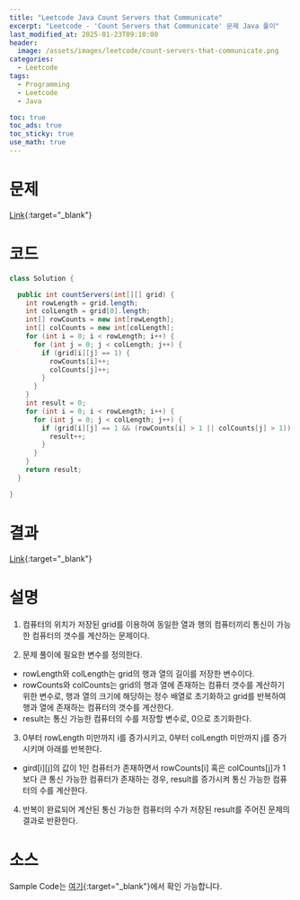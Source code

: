 ```yaml
---
title: "Leetcode Java Count Servers that Communicate"
excerpt: "Leetcode - 'Count Servers that Communicate' 문제 Java 풀이"
last_modified_at: 2025-01-23T09:10:00
header:
  image: /assets/images/leetcode/count-servers-that-communicate.png
categories:
  - Leetcode
tags:
  - Programming
  - Leetcode
  - Java

toc: true
toc_ads: true
toc_sticky: true
use_math: true
---
```

# 문제
[Link](https://leetcode.com/problems/count-servers-that-communicate/){:target="_blank"}

# 코드
```java
class Solution {

  public int countServers(int[][] grid) {
    int rowLength = grid.length;
    int colLength = grid[0].length;
    int[] rowCounts = new int[rowLength];
    int[] colCounts = new int[colLength];
    for (int i = 0; i < rowLength; i++) {
      for (int j = 0; j < colLength; j++) {
        if (grid[i][j] == 1) {
          rowCounts[i]++;
          colCounts[j]++;
        }
      }
    }
    int result = 0;
    for (int i = 0; i < rowLength; i++) {
      for (int j = 0; j < colLength; j++) {
        if (grid[i][j] == 1 && (rowCounts[i] > 1 || colCounts[j] > 1)) {
          result++;
        }
      }
    }
    return result;
  }

}
```

# 결과
[Link](https://leetcode.com/problems/count-servers-that-communicate/submissions/1517403089/){:target="_blank"}

# 설명
1. 컴퓨터의 위치가 저장된 grid를 이용하여 동일한 열과 행의 컴퓨터끼리 통신이 가능한 컴퓨터의 갯수를 계산하는 문제이다.

2. 문제 풀이에 필요한 변수를 정의한다.
- rowLength와 colLength는 grid의 행과 열의 길이를 저장한 변수이다.
- rowCounts와 colCounts는 grid의 행과 열에 존재하는 컴퓨터 갯수를 계산하기 위한 변수로, 행과 열의 크기에 해당하는 정수 배열로 초기화하고 grid를 반복하여 행과 열에 존재하는 컴퓨터의 갯수를 계산한다.
- result는 통신 가능한 컴퓨터의 수를 저장할 변수로, 0으로 초기화한다.

3. 0부터 rowLength 미만까지 i를 증가시키고, 0부터 colLength 미만까지 j를 증가시키며 아래를 반복한다.
- gird[i][j]의 값이 1인 컴퓨터가 존재하면서 rowCounts[i] 혹은 colCounts[j]가 1보다 큰 통신 가능한 컴퓨터가 존재하는 경우, result를 증가시켜 통신 가능한 컴퓨터의 수를 계산한다.

4. 반복이 완료되어 계산된 통신 가능한 컴퓨터의 수가 저장된 result를 주어진 문제의 결과로 반환한다.

# 소스
Sample Code는 [여기](https://github.com/GracefulSoul/leetcode/blob/master/src/main/java/gracefulsoul/problems/CountServersThatCommunicate.java){:target="_blank"}에서 확인 가능합니다.